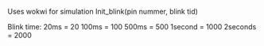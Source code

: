 Uses wokwi for simulation
Init_blink(pin nummer, blink tid)

Blink time:
20ms = 20
100ms = 100
500ms = 500
1second = 1000
2seconds = 2000